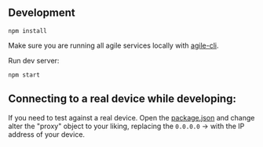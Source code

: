 ## Development

```
npm install
```

Make sure you are running all agile services locally with [agile-cli](https://github.com/Agile-IoT/agile-cli).

Run dev server:
```
npm start
```

## Connecting to a real device while developing:

If you need to test against a real device. Open the [package.json](/package.json) and change alter the "proxy" object to your liking, replacing the `0.0.0.0` -> with the IP address of your device.
